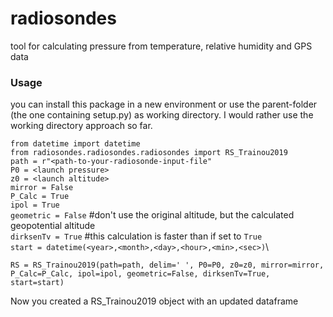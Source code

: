 # radiosondes
tool for calculating pressure from temperature, relative humidity and GPS data

### Usage
you can install this package in a new environment or use the parent-folder (the one containing setup.py) as working directory.
I would rather use the working directory approach so far.

`from datetime import datetime`\
`from radiosondes.radiosondes.radiosondes import RS_Trainou2019`\
`path = r"<path-to-your-radiosonde-input-file"`\
`P0 = <launch pressure>`\
`z0 = <launch altitude>`\
`mirror = False`\
`P_Calc = True`\
`ipol = True`\
`geometric = False` #don't use the original altitude, but the calculated geopotential altitude\
`dirksenTv = True` #this calculation is faster than if set to `True`\
`start = datetime(<year>,<month>,<day>,<hour>,<min>,<sec>)`\

`RS = RS_Trainou2019(path=path, delim=' ', P0=P0, z0=z0, mirror=mirror, P_Calc=P_Calc, ipol=ipol, geometric=False, dirksenTv=True, start=start)`

Now you created a RS_Trainou2019 object with an updated dataframe
